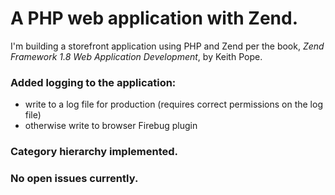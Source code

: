 # A PHP web application with Zend.

I'm building a storefront application using PHP and Zend per the book, _Zend Framework 1.8 Web Application Development_, by Keith Pope.

### Added logging to the application:
* write to a log file for production (requires correct permissions on the log file)
* otherwise write to browser Firebug plugin

### Category hierarchy implemented.

### No open issues currently.

